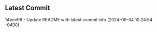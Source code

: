 
## Latest Commit
14bee96 - Update README with latest commit info (2024-09-04 10:24:54 -0400) <Yunxi-Zhou>

